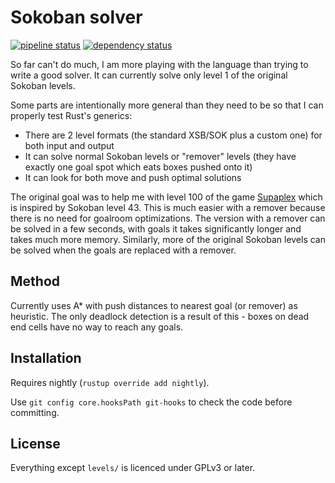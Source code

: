Sokoban solver
==============

[![pipeline status](https://gitlab.com/martin-t/sokoban-solver/badges/master/pipeline.svg)](https://gitlab.com/martin-t/sokoban-solver/commits/master)
[![dependency status](https://deps.rs/repo/gitlab/martin-t/sokoban-solver/status.svg)](https://deps.rs/repo/gitlab/martin-t/sokoban-solver)

So far can't do much, I am more playing with the language than trying to write a good solver. It can currently solve only level 1 of the original Sokoban levels.

Some parts are intentionally more general than they need to be so that I can properly test Rust's generics:
 - There are 2 level formats (the standard XSB/SOK plus a custom one) for both input and output
 - It can solve normal Sokoban levels or "remover" levels (they have exactly one goal spot which eats boxes pushed onto it)
 - It can look for both move and push optimal solutions

The original goal was to help me with level 100 of the game [Supaplex](https://en.wikipedia.org/wiki/Supaplex) which is inspired by Sokoban level 43. This is much easier with a remover because there is no need for goalroom optimizations. The version with a remover can be solved in a few seconds, with goals it takes significantly longer and takes much more memory. Similarly, more of the original Sokoban levels can be solved when the goals are replaced with a remover.

Method
------

Currently uses A* with push distances to nearest goal (or remover) as heuristic. The only deadlock detection is a result of this - boxes on dead end cells have no way to reach any goals.

Installation
------------

Requires nightly (`rustup override add nightly`).

Use `git config core.hooksPath git-hooks` to check the code before committing.

License
-------

Everything except `levels/` is licenced under GPLv3 or later.
